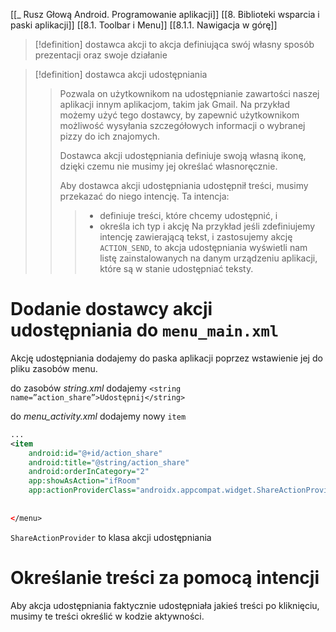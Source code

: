 [[_ Rusz Głową Android. Programowanie aplikacji]]
[[8. Biblioteki wsparcia i paski aplikacji]]
[[8.1. Toolbar i Menu]]
[[8.1.1. Nawigacja w górę]]

>[!definition] dostawca akcji
>to akcja definiująca swój własny sposób prezentacji oraz swoje działanie


>[!definition] dostawca akcji udostępniania
>> Pozwala on użytkownikom na udostępnianie zawartości naszej aplikacji innym aplikacjom, takim jak Gmail. 
>> Na przykład możemy użyć tego dostawcy, by zapewnić użytkownikom możliwość wysyłania szczegółowych informacji o wybranej pizzy do ich znajomych.
>> 
>> Dostawca akcji udostępniania definiuje swoją własną ikonę, dzięki czemu nie musimy jej określać własnoręcznie.
>> 
>> Aby dostawca akcji udostępniania udostępnił treści, musimy przekazać do niego intencję. 
>> Ta intencja:
>> > - definiuje treści, które chcemy udostępnić, i 
>> > - określa ich typ i akcję
>> >Na przykład jeśli zdefiniujemy intencję zawierającą tekst, i zastosujemy akcję `ACTION_SEND`, to akcja udostępniania wyświetli nam listę zainstalowanych na danym urządzeniu aplikacji, które są w stanie udostępniać teksty.


# Dodanie dostawcy akcji udostępniania do `menu_main.xml`
Akcję udostępniania dodajemy do paska aplikacji poprzez wstawienie jej do pliku zasobów menu.

do zasobów *string.xml* dodajemy
`<string name=”action_share”>Udostępnij</string>`

do *menu_activity.xml* dodajemy nowy `item`
```xml
...
<item  
	android:id="@+id/action_share"  
	android:title="@string/action_share"  
	android:orderInCategory="2"  
	app:showAsAction="ifRoom"  
	app:actionProviderClass="androidx.appcompat.widget.ShareActionProvider" />  
  
  
</menu>
```

`ShareActionProvider` to klasa akcji udostępniania


# Określanie treści za pomocą intencji
Aby akcja udostępniania faktycznie udostępniała jakieś treści po kliknięciu, musimy te treści określić w kodzie aktywności.


















